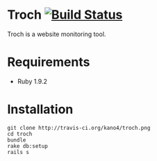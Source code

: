 # Troch [![Build Status](https://secure.travis-ci.org/kano4/troch.png)](http://travis-ci.org/kano4/troch)
Troch is a website monitoring tool.

# Requirements
- Ruby 1.9.2

# Installation
    git clone http://travis-ci.org/kano4/troch.png
    cd troch
    bundle
    rake db:setup
    rails s
